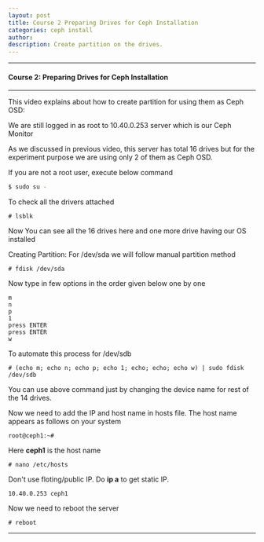 ```yaml
---
layout: post
title: Course 2 Preparing Drives for Ceph Installation
categories: ceph install
author: 
description: Create partition on the drives.
---
```



* * *

#### Course 2: Preparing Drives for Ceph Installation #

* * *

This video explains about how to create partition for using them as Ceph OSD:

We are still logged in as root to 10.40.0.253 server which is our Ceph Monitor  

As we discussed in previous video, this server has total 16 drives but for the experiment purpose we are using only 2 of them as Ceph OSD.    
  
If you are not a root user, execute below command 

```sh
$ sudo su -
```
To check all the drivers attached 
```sh$
# lsblk
```
Now You can see all the 16 drives here and one more drive having our OS installed
  
Creating Partition:
For /dev/sda we will follow manual partition method

```sh$
# fdisk /dev/sda
```
Now type in few options in the order given below one by one
```sh$
m
n
p
1
press ENTER
press ENTER
w
```
To automate this process for /dev/sdb
```sh$
# (echo m; echo n; echo p; echo 1; echo; echo; echo w) | sudo fdisk /dev/sdb 
```
You can use above command just by changing the device name for rest of the 14 drives. 

Now we need to add the IP and host name in hosts file. The host name appears as follows on your system
```sh$
root@ceph1:~#
```
Here **ceph1** is the host name
```sh$
# nano /etc/hosts
```
Don't use floting/public IP. Do **ip a** to get static IP. 

```sh$
10.40.0.253 ceph1
```
Now we need to reboot the server
```sh$
# reboot
```


* * *
